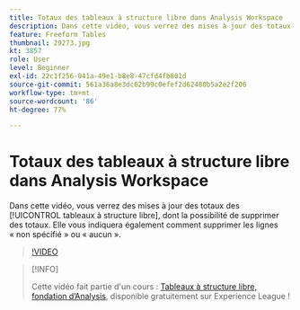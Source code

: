 ```yaml
---
title: Totaux des tableaux à structure libre dans Analysis Workspace
description: Dans cette vidéo, vous verrez des mises à jour des totaux des tableaux à structure libre, dont la possibilité de supprimer des totaux.
feature: Freeform Tables
thumbnail: 29273.jpg
kt: 3857
role: User
level: Beginner
exl-id: 22c1f256-041a-49e1-b8e8-47cfd4fb801d
source-git-commit: 561a36a8e3dc62b99c0efef2d62480b5a2e2f206
workflow-type: tm+mt
source-wordcount: '86'
ht-degree: 77%

---
```


# Totaux des tableaux à structure libre dans Analysis Workspace

Dans cette vidéo, vous verrez des mises à jour des totaux des [!UICONTROL tableaux à structure libre], dont la possibilité de supprimer des totaux. Elle vous indiquera également comment supprimer les lignes « non spécifié » ou « aucun ».

>[!VIDEO](https://video.tv.adobe.com/v/29273/?quality=12)

>[!INFO]
>
> Cette vidéo fait partie d&#39;un cours : [Tableaux à structure libre, fondation d’Analysis](https://experienceleague.adobe.com/?recommended=Analytics-U-1-2020.3), disponible gratuitement sur Experience League !
